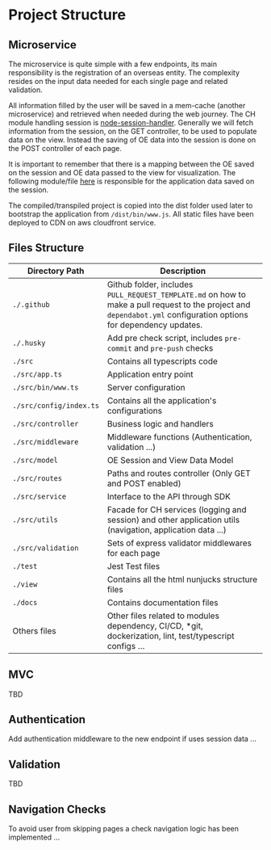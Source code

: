 # Project Structure

## Microservice

The microservice is quite simple with a few endpoints, its main responsibility is the registration of an overseas entity. The complexity resides on the input data needed for each single page and related validation.

All information filled by the user will be saved in a mem-cache (another microservice) and retrieved when needed during the web journey. The CH module handling session is [node-session-handler](https://github.com/companieshouse/node-session-handler).
Generally we will fetch information from the session, on the GET controller, to be used to populate data on the view. Instead the saving of OE data into the session is done on the POST controller of each page.

It is important to remember that there is a mapping between the OE saved on the session and OE data passed to the view for visualization. The following module/file [here](https://github.com/companieshouse/overseas-entities-web/blob/main/src/utils/application.data.ts) is responsible for the application data saved on the session.

The compiled/transpiled project is copied into the dist folder used later to bootstrap the application from `/dist/bin/www.js`. All static files have been deployed to CDN on aws cloudfront service.

## Files Structure

Directory Path | Description
--- | ---
`./.github` | Github folder, includes `PULL_REQUEST_TEMPLATE.md` on how to make a pull request to the project and `dependabot.yml` configuration options for dependency updates.
`./.husky` | Add pre check script, includes `pre-commit` and `pre-push` checks
`./src` | Contains all typescripts code
`./src/app.ts` | Application entry point
`./src/bin/www.ts` | Server configuration
`./src/config/index.ts` | Contains all the application's configurations
`./src/controller` | Business logic and handlers
`./src/middleware` | Middleware functions (Authentication, validation ...)
`./src/model` | OE Session and View Data Model
`./src/routes` | Paths and routes controller (Only GET and POST enabled)
`./src/service` | Interface to the API through SDK
`./src/utils` | Facade for CH services (logging and session) and other application utils (navigation, application data ...)
`./src/validation` | Sets of express validator middlewares for each page
`./test` | Jest Test files
`./view` | Contains all the html nunjucks structure files
`./docs` | Contains documentation files
Others files | Other files related to modules dependency, CI/CD, *git, dockerization, lint, test/typescript configs …

## MVC

TBD

## Authentication

Add authentication middleware to the new endpoint if uses session data ...

## Validation

TBD

## Navigation Checks

To avoid user from skipping pages a check navigation logic has been implemented ...
